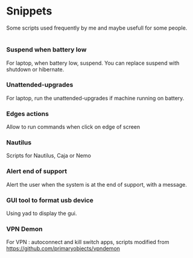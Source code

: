 # Snippets
Some scripts used frequently by me and maybe usefull for some people.
#

### Suspend when battery low
For laptop, when battery low, suspend. You can replace suspend with shutdown or hibernate.

### Unattended-upgrades
For laptop, run the unattended-upgrades if machine running on battery.

### Edges actions
Allow to run commands when click on edge of screen

### Nautilus
Scripts for Nautilus, Caja or Nemo

### Alert end of support
Alert the user when the system is at the end of support, with a message.

### GUI tool to format usb device
Using yad to display the gui.

### VPN Demon
For VPN : autoconnect and kill switch apps, scripts modified from https://github.com/primaryobjects/vpndemon
